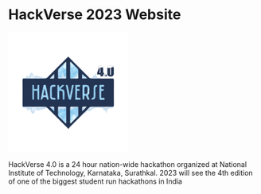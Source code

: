 # HackVerse 2023 Website

<img src="/img/logo.webp" width=240px alt="HackVerse 4.0">

HackVerse 4.0 is a 24 hour nation-wide hackathon organized at National Institute of Technology, Karnataka, Surathkal. 2023 will see the 4th edition of one of the biggest student run hackathons in India
